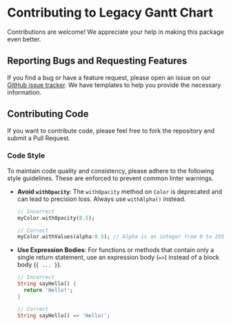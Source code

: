 # Contributing to Legacy Gantt Chart

Contributions are welcome! We appreciate your help in making this package even better.

## Reporting Bugs and Requesting Features

If you find a bug or have a feature request, please open an issue on our [GitHub issue tracker](https://github.com/barneysspeedshop/legacy_gantt_chart/issues). We have templates to help you provide the necessary information.

## Contributing Code

If you want to contribute code, please feel free to fork the repository and submit a Pull Request.

### Code Style

To maintain code quality and consistency, please adhere to the following style guidelines. These are enforced to prevent common linter warnings.

-   **Avoid `withOpacity`**: The `withOpacity` method on `Color` is deprecated and can lead to precision loss. Always use `withAlpha()` instead.
    
    ```dart
    // Incorrect
    myColor.withOpacity(0.5);
    
    // Correct
    myColor.withValues(alpha:0.5); // Alpha is an integer from 0 to 255
    ```

-   **Use Expression Bodies**: For functions or methods that contain only a single return statement, use an expression body (`=>`) instead of a block body (`{ ... }`).
    
    ```dart
    // Incorrect
    String sayHello() {
      return 'Hello!';
    }
    
    // Correct
    String sayHello() => 'Hello!';
    ```

